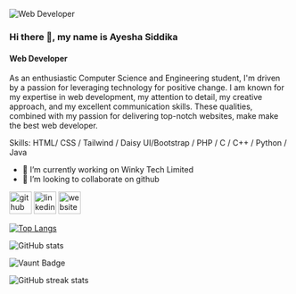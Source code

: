 ![Web Developer](https://scontent.fdac151-1.fna.fbcdn.net/v/t39.30808-6/319549468_453755416927876_3880311298824773702_n.jpg?_nc_cat=103&ccb=1-7&_nc_sid=5f2048&_nc_eui2=AeHiRoJI8Jl5QNC9D99v8y_7p0kj010KGBSnSSPTXQoYFNeYPAd9XxZeQlmUfC6tmqXjNDcitiAAJpwYRRiR0zsI&_nc_ohc=DipGqtb8-HcAb77-jVO&_nc_ht=scontent.fdac151-1.fna&oh=00_AfAUrkZPEXfOwSuycT69-oJMuTnWM3UvFrgc-WIZ79Zo5w&oe=661C2EE8)
### Hi there 👋, my name is Ayesha Siddika
#### Web Developer


As an enthusiastic Computer Science and Engineering student, I'm driven by a passion for leveraging technology for positive change. I am known for my expertise in web development, my attention to detail, my creative approach, and my excellent communication skills. These qualities, combined with my passion for delivering top-notch websites, make make the best web developer.

Skills: HTML/ CSS / Tailwind / Daisy UI/Bootstrap / PHP / C / C++ / Python / Java

- 🔭 I’m currently working on Winky Tech Limited 
- 👯 I’m looking to collaborate on github 


[<img src='https://cdn.jsdelivr.net/npm/simple-icons@3.0.1/icons/github.svg' alt='github' height='40'>](https://github.com/siddikaayesha)  [<img src='https://cdn.jsdelivr.net/npm/simple-icons@3.0.1/icons/linkedin.svg' alt='linkedin' height='40'>](https://www.linkedin.com/in/https://www.linkedin.com/in/ayesha6413//)  [<img src='https://cdn.jsdelivr.net/npm/simple-icons@3.0.1/icons/icloud.svg' alt='website' height='40'>](https://sites.google.com/diu.edu.bd/siddika6413/)  

[![Top Langs](https://github-readme-stats.vercel.app/api/top-langs/?username=siddikaayesha)](https://github.com/anuraghazra/github-readme-stats)

![GitHub stats](https://github-readme-stats.vercel.app/api?username=siddikaayesha&show_icons=true&count_private=true)  

![Vaunt Badge](https://api.vaunt.dev/v1/github/entities/siddikaayesha/contributions?format=svg&private=true)  

![GitHub streak stats](https://streak-stats.demolab.com/?user=siddikaayesha)  


